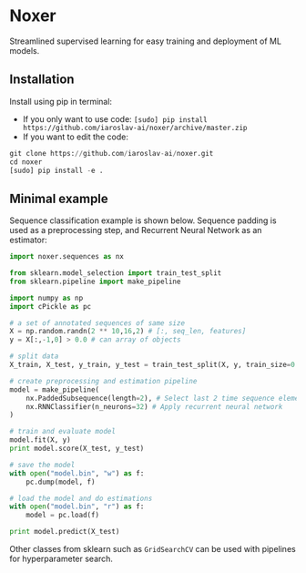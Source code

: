# Noxer

Streamlined supervised learning for easy training and deployment of ML models.

## Installation

Install using pip in terminal:

* If you only want to use code: `[sudo] pip install https://github.com/iaroslav-ai/noxer/archive/master.zip`
* If you want to edit the code:
```python
git clone https://github.com/iaroslav-ai/noxer.git
cd noxer
[sudo] pip install -e .
```

## Minimal example

Sequence classification example is shown below.
Sequence padding is used as a preprocessing step,
and Recurrent Neural Network as an estimator:

```python
import noxer.sequences as nx

from sklearn.model_selection import train_test_split
from sklearn.pipeline import make_pipeline

import numpy as np
import cPickle as pc

# a set of annotated sequences of same size
X = np.random.randn(2 ** 10,16,2) # [:, seq_len, features]
y = X[:,-1,0] > 0.0 # can array of objects

# split data
X_train, X_test, y_train, y_test = train_test_split(X, y, train_size=0.75)

# create preprocessing and estimation pipeline
model = make_pipeline(
    nx.PaddedSubsequence(length=2), # Select last 2 time sequence elements in all input sequences
    nx.RNNClassifier(n_neurons=32) # Apply recurrent neural network
)

# train and evaluate model
model.fit(X, y)
print model.score(X_test, y_test)

# save the model
with open("model.bin", "w") as f:
    pc.dump(model, f)

# load the model and do estimations
with open("model.bin", "r") as f:
    model = pc.load(f)

print model.predict(X_test)
```

Other classes from sklearn such as `GridSearchCV` can be used with pipelines for hyperparameter search.